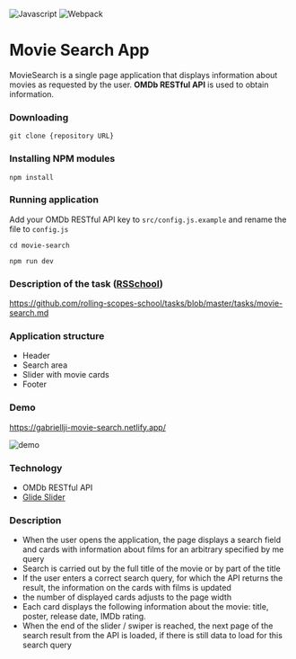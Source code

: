 ![Javascript](https://aleen42.github.io/badges/src/javascript.svg)
![Webpack](https://aleen42.github.io/badges/src/webpack.svg)
# Movie Search App
MovieSearch is a single page application that displays information about movies as requested by the user.
**OMDb RESTful API** is used to obtain information.

### Downloading
`git clone {repository URL}`
### Installing NPM modules
`npm install`
### Running application
Add your OMDb RESTful API key to `src/config.js.example` and rename the file to `config.js`

`cd movie-search`

`npm run dev`
### Description of the task ([RSSchool](https://rs.school))
https://github.com/rolling-scopes-school/tasks/blob/master/tasks/movie-search.md

### Application structure
- Header
- Search area
- Slider with movie cards
- Footer

### Demo

https://gabriellji-movie-search.netlify.app/

![demo](https://i.imgur.com/Udnuzvh.png)

### Technology
- OMDb RESTful API
- [Glide Slider](https://glidejs.com)

### Description
* When the user opens the application, the page displays a search field and cards with information about films for an arbitrary specified by me query
* Search is carried out by the full title of the movie or by part of the title
* If the user enters a correct search query, for which the API returns the result, the information on the cards with films is updated
* the number of displayed cards adjusts to the page width
* Each card displays the following information about the movie: title, poster, release date, IMDb rating.
* When the end of the slider / swiper is reached, the next page of the search result from the API is loaded, if there is still data to load for this search query
